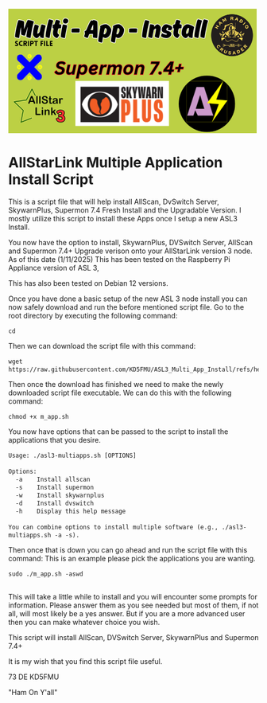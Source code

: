 ![MAPI Logo](https://github.com/KD5FMU/ASL3_Multi_App_Install/blob/main/MAIS.png)

# AllStarLink Multiple Application Install Script
This is a script file that will help install AllScan, DvSwitch Server, SkywarnPlus, Supermon 7.4 Fresh Install and the Upgradable Version. I mostly utilize this script to install these Apps once I setup a new ASL3 Install.

You now have the option to install, SkywarnPlus, DVSwitch Server, AllScan and Supermon 7.4+ Upgrade verison onto your AllStarLink version 3 node. As of this date (1/11/2025) This has been tested on the Raspberry Pi Appliance version of ASL 3,

This has also been tested on Debian 12 versions.



Once you have done a basic setup of the new ASL 3 node install you can now safely download and run the before mentioned script file. Go to the root directory by executing the following command:

```
cd
```

Then we can download the script file with this command:

```
wget https://raw.githubusercontent.com/KD5FMU/ASL3_Multi_App_Install/refs/heads/main/m_app.sh
```

Then once the download has finished we need to make the newly downloaded script file executable. We can do this with the following command:

```
chmod +x m_app.sh
```
You now have options that can be passed to the script to install the applications that you desire.
```
Usage: ./asl3-multiapps.sh [OPTIONS]

Options:
  -a    Install allscan
  -s    Install supermon
  -w    Install skywarnplus
  -d    Install dvswitch
  -h    Display this help message

You can combine options to install multiple software (e.g., ./asl3-multiapps.sh -a -s).
```

Then once that is down you can go ahead and run the script file with this command: This is an example please pick the applications you are wanting.

```
sudo ./m_app.sh -aswd


```

This will take a little while to install and you will encounter some prompts for information. Please answer them as you see needed but most of them, if not all, will most likely be a yes answer. But if you are a more advanced user then you can make whatever choice you wish.

This script will install AllScan, DVSwitch Server, SkywarnPlus and Supermon 7.4+ 

It is my wish that you find this script file useful.

73 DE KD5FMU

"Ham On Y'all" 

